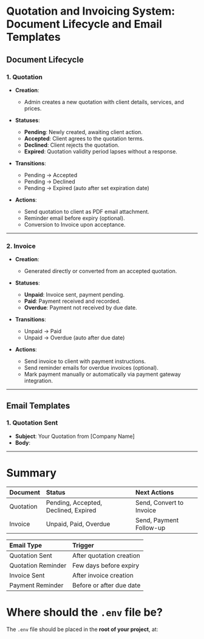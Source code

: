 # Quotation and Invoicing System: Document Lifecycle and Email Templates

## Document Lifecycle

### 1. Quotation

- **Creation**:
  - Admin creates a new quotation with client details, services, and prices.
- **Statuses**:
  - **Pending**: Newly created, awaiting client action.
  - **Accepted**: Client agrees to the quotation terms.
  - **Declined**: Client rejects the quotation.
  - **Expired**: Quotation validity period lapses without a response.
- **Transitions**:
  - Pending → Accepted
  - Pending → Declined
  - Pending → Expired (auto after set expiration date)

- **Actions**:
  - Send quotation to client as PDF email attachment.
  - Reminder email before expiry (optional).
  - Conversion to Invoice upon acceptance.

---

### 2. Invoice

- **Creation**:
  - Generated directly or converted from an accepted quotation.
- **Statuses**:
  - **Unpaid**: Invoice sent, payment pending.
  - **Paid**: Payment received and recorded.
  - **Overdue**: Payment not received by due date.
- **Transitions**:
  - Unpaid → Paid
  - Unpaid → Overdue (auto after due date)

- **Actions**:
  - Send invoice to client with payment instructions.
  - Send reminder emails for overdue invoices (optional).
  - Mark payment manually or automatically via payment gateway integration.

---

## Email Templates

### 1. Quotation Sent

- **Subject**: Your Quotation from [Company Name]
- **Body**:

---

# Summary

| Document | Status | Next Actions |
|:---------|:--------|:-------------|
| Quotation | Pending, Accepted, Declined, Expired | Send, Convert to Invoice |
| Invoice | Unpaid, Paid, Overdue | Send, Payment Follow-up |

| Email Type | Trigger |
|:-----------|:--------|
| Quotation Sent | After quotation creation |
| Quotation Reminder | Few days before expiry |
| Invoice Sent | After invoice creation |
| Payment Reminder | Before or after due date |

# Where should the `.env` file be?

The `.env` file should be placed in the **root of your project**, at:
